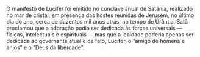 ﻿O manifesto de Lúcifer foi emitido no conclave anual de Satânia, realizado no mar de cristal, em presença das hostes reunidas de Jerusém, no último dia do ano, cerca de duzentos mil anos atrás, no tempo de Urântia. Satã proclamou que a adoração podia ser dedicada às forças universais — físicas, intelectuais e espirituais — mas que a lealdade poderia apenas ser dedicada ao governante atual e de fato, Lúcifer, o “amigo de homens e anjos” e o “Deus da liberdade”.